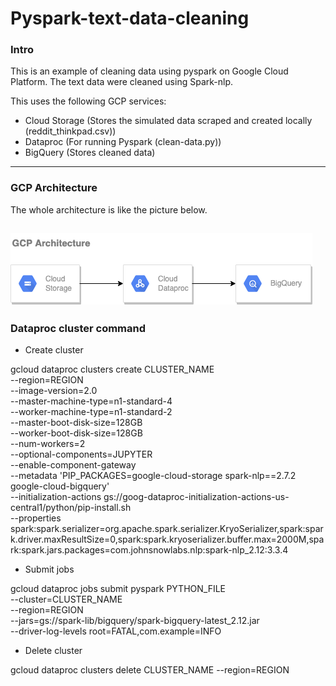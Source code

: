 # Pyspark-text-data-cleaning

### Intro
This is an example of cleaning data using pyspark on Google Cloud Platform. The text data were cleaned using Spark-nlp.

This uses the following GCP services:
  - Cloud Storage (Stores the simulated data scraped and created locally (reddit_thinkpad.csv))
  - Dataproc (For running Pyspark (clean-data.py))
  - BigQuery (Stores cleaned data)

---

### GCP Architecture
The whole architecture is like the picture below.

![architecture](gcp_architecture.png)
---

### Dataproc cluster command
- Create cluster

gcloud dataproc clusters create CLUSTER_NAME \
  --region=REGION \
  --image-version=2.0 \
  --master-machine-type=n1-standard-4 \
  --worker-machine-type=n1-standard-2 \
  --master-boot-disk-size=128GB \
  --worker-boot-disk-size=128GB \
  --num-workers=2 \
  --optional-components=JUPYTER \
  --enable-component-gateway \
  --metadata 'PIP_PACKAGES=google-cloud-storage spark-nlp==2.7.2 google-cloud-bigquery' \
  --initialization-actions gs://goog-dataproc-initialization-actions-us-central1/python/pip-install.sh \
  --properties spark:spark.serializer=org.apache.spark.serializer.KryoSerializer,spark:spark.driver.maxResultSize=0,spark:spark.kryoserializer.buffer.max=2000M,spark:spark.jars.packages=com.johnsnowlabs.nlp:spark-nlp_2.12:3.3.4

- Submit jobs

gcloud dataproc jobs submit pyspark PYTHON_FILE \
    --cluster=CLUSTER_NAME \
    --region=REGION \
    --jars=gs://spark-lib/bigquery/spark-bigquery-latest_2.12.jar \
    --driver-log-levels root=FATAL,com.example=INFO
    
- Delete cluster

gcloud dataproc clusters delete CLUSTER_NAME --region=REGION
